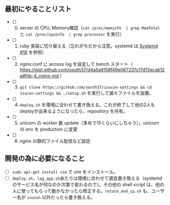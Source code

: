 ## 最初にやることリスト
- [ ] 0. server の CPU, Memory確認（`cat /proc/meminfo  | grep MemTotal` と `cat /proc/cpuinfo  | grep processor` を実行）
- [ ] 1. ruby 実装に切り替える（忘れがちだから注意。systemd は [Systemd #18](https://github.com/ngtk/orenoie/issues/18) を参照）
- [ ] 2. nginx.conf に access log を設定して bench スタート（ https://gist.github.com/south37/d4a5a8158f49e067237c17d13ecab12a#file-4_nginx-md ）
- [ ] 3. `git clone https://github.com/south37/isucon-settings && cd isucon-settings && ./setup.sh` を実行して諸々ファイルを設置。
- [ ] 4. `deploy.sh` を環境に合わせて書き換える。これが終了して他の2人もdeployが出来るようになったら、repository を共有。
- [ ] 5. unicorn の worker 数 update（多めで15くらいにしちゃう）。unicorn の env を production に変更
- [ ] 6. nginx の静的ファイル配信など設定

## 開発の為に必要になること
- [ ] `sudo apt-get install vim` で vim をインストール。
- [ ] `deploy.sh`、`log_app.sh`あたりは環境に合わせて適宜書き換える（systemd のサービス名が何なのか次第で変わるので）。その他の shell script は、他の人に使ってもらって動かなかったら修正する。`rotate_and_cp.sh` も、ユーザー名が `isucon` 以外だったら書き換える。
